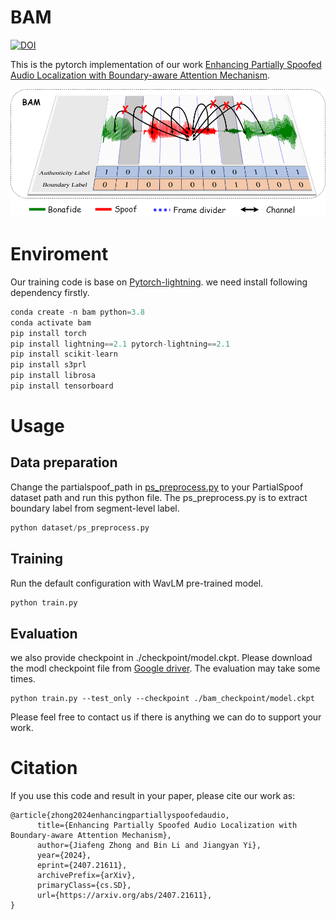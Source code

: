 
# BAM

[![DOI](https://zenodo.org/badge/822386562.svg)](https://zenodo.org/doi/10.5281/zenodo.12747416)

This is the pytorch implementation of our work [Enhancing Partially Spoofed Audio Localization with Boundary-aware Attention Mechanism](https://arxiv.org/abs/2407.21611).


![Introducation of BAM](./res/introduction.png)

# Enviroment

Our training code is base on [Pytorch-lightning](https://lightning.ai/docs/pytorch/stable/). we need install following dependency firstly.

```python
conda create -n bam python=3.8
conda activate bam
pip install torch
pip install lightning==2.1 pytorch-lightning==2.1
pip install scikit-learn
pip install s3prl
pip install librosa
pip install tensorboard
```
# Usage
## Data preparation
Change the partialspoof_path in [ps_preprocess.py](/dataset/ps_preprocess.py) to your PartialSpoof dataset path and run this python file.
The ps_preprocess.py is to extract boundary label from segment-level label. 
```python
python dataset/ps_preprocess.py
```
## Training
Run the default configuration with WavLM pre-trained model.
```python
python train.py 
```

## Evaluation
we also provide checkpoint in ./checkpoint/model.ckpt. Please download the modl checkpoint file from [Google driver](https://drive.google.com/file/d/1eL3Ca27hEruI20lkoqkQEnZlb2GzTyHT/view?usp=sharing). The evaluation may take some times.
```
python train.py --test_only --checkpoint ./bam_checkpoint/model.ckpt
```

Please feel free to contact us if there is anything we can do to support your work.

# Citation
If you use this code and result in your paper, please cite our work as:
```
@article{zhong2024enhancingpartiallyspoofedaudio,
      title={Enhancing Partially Spoofed Audio Localization with Boundary-aware Attention Mechanism}, 
      author={Jiafeng Zhong and Bin Li and Jiangyan Yi},
      year={2024},
      eprint={2407.21611},
      archivePrefix={arXiv},
      primaryClass={cs.SD},
      url={https://arxiv.org/abs/2407.21611}, 
}
```

